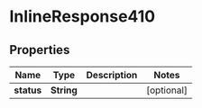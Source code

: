 
# InlineResponse410

## Properties
Name | Type | Description | Notes
------------ | ------------- | ------------- | -------------
**status** | **String** |  |  [optional]




